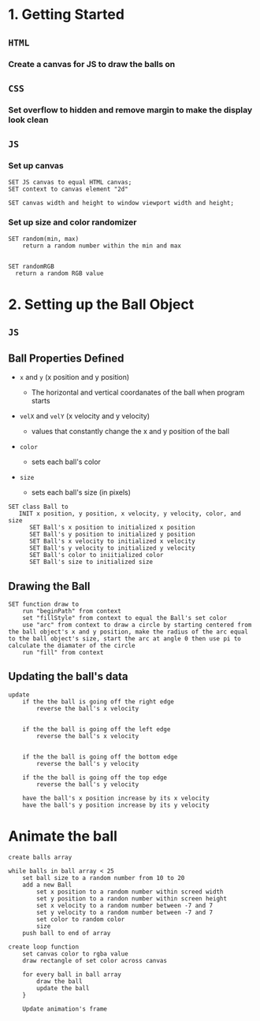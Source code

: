 # 1. Getting Started

## `HTML`

### Create a canvas for JS to draw the balls on

## `CSS`

### Set overflow to hidden and remove margin to make the display look clean

## `JS`

### Set up canvas

```
SET JS canvas to equal HTML canvas;
SET context to canvas element "2d"

SET canvas width and height to window viewport width and height;
```
### Set up size and color randomizer

```
SET random(min, max)
    return a random number within the min and max


SET randomRGB
  return a random RGB value
```

# 2. Setting up the Ball Object

## `JS`

## Ball Properties Defined
- `x` and `y` (x position and y position)
    - The horizontal and vertical coordanates of the ball when program starts

- `velX` and `velY` (x velocity and y velocity)
    - values that constantly change the x and y position of the ball

- `color`
    - sets each ball's color

- `size`
    - sets each ball's size (in pixels)

```
SET class Ball to
   INIT x position, y position, x velocity, y velocity, color, and size
      SET Ball's x position to initialized x position
      SET Ball's y position to initialized y position
      SET Ball's x velocity to initialized x velocity
      SET Ball's y velocity to initialized y velocity
      SET Ball's color to iniitialized color
      SET Ball's size to initialized size
```

## Drawing the Ball


```
SET function draw to
    run "beginPath" from context
    set "fillStyle" from context to equal the Ball's set color
    use "arc" from context to draw a circle by starting centered from the ball object's x and y position, make the radius of the arc equal to the ball object's size, start the arc at angle 0 then use pi to calculate the diamater of the circle
    run "fill" from context
```

## Updating the ball's data

```
update
    if the the ball is going off the right edge
        reverse the ball's x velocity
    
     
    if the the ball is going off the left edge
        reverse the ball's x velocity
    
     
    if the the ball is going off the bottom edge
        reverse the ball's y velocity
     
    if the the ball is going off the top edge
        reverse the ball's y velocity
     
    have the ball's x position increase by its x velocity
    have the ball's y position increase by its y velocity
```

# Animate the ball

```
create balls array

while balls in ball array < 25
    set ball size to a random number from 10 to 20
    add a new Ball
        set x position to a random number within screed width
        set y position to a randon number within screen height
        set x velocity to a random number between -7 and 7
        set y velocity to a random number between -7 and 7
        set color to random color
        size
    push ball to end of array
```

```
create loop function
    set canvas color to rgba value
    draw rectangle of set color across canvas
 
    for every ball in ball array
        draw the ball
        update the ball
    }
 
    Update animation's frame
```


